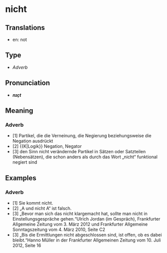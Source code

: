 # nicht
## Translations
- en: not
## Type
- _Adverb_
## Pronunciation
- **_nɪçt_**
## Meaning
### Adverb
- [1] Partikel, die die Verneinung, die Negierung beziehungsweise die Negation ausdrückt
- [2] {{K|Logik}} Negation, Negator
- [3] den Sinn nicht verändernde Partikel in Sätzen oder Satzteilen (Nebensätzen), die schon anders als durch das Wort „nicht“ funktional negiert sind
## Examples
### Adverb
- [1] Sie kommt nicht.
- [2] „A und nicht A“ ist falsch.
- [3] „Bevor man sich das nicht klargemacht hat, sollte man nicht in Einstellungsgespräche gehen.“<ref>Ulrich Jordan (im Gespräch), Frankfurter Allgemeine Zeitung vom 3. März 2012 und Frankfurter Allgemeine Sonntagszeitung vom 4. März 2010, Seite C2</ref>
- [3] „Bis die Ermittlungen nicht abgeschlossen sind, ist offen, ob es dabei bleibt.“<ref>Hanno Müller in der Frankfurter Allgemeinen Zeitung vom 10. Juli 2012, Seite 16</ref>

